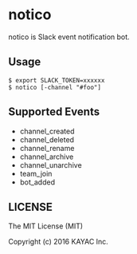 # notico

notico is Slack event notification bot.

## Usage

```
$ export SLACK_TOKEN=xxxxxx
$ notico [-channel "#foo"]
```

## Supported Events

- channel_created
- channel_deleted
- channel_rename
- channel_archive
- channel_unarchive
- team_join
- bot_added


## LICENSE

The MIT License (MIT)

Copyright (c) 2016 KAYAC Inc.
